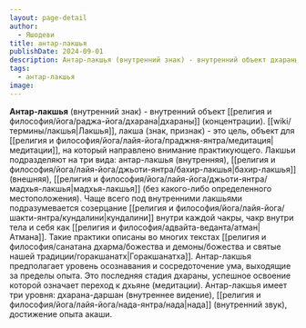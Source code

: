 ```yaml
---
layout: page-detail
author:
  - Яшодеви
title: антар-лакшья
publishDate: 2024-09-01
description: Антар-лакшья (внутренний знак) - внутренний объект дхараны (концентрации).
tags:
  - антар-лакшья
image:
---
```

**Антар-лакшья** (внутренний знак) - внутренний объект [[религия и философия/йога/раджа-йога/дхарана|дхараны]] (концентрации). 
[[wiki/термины/лакшья|Лакшья]], лакша (знак, признак) - это цель, объект для [[религия и философия/йога/лайя-йога/праджня-янтра/медитация|медитации]], на который направлено внимание практикующего. Лакшьи подразделяют на три вида: антар-лакшья (внутренняя), [[религия и философия/йога/лайя-йога/джьоти-янтра/бахир-лакшья|бахир-лакшья]] (внешняя), [[религия и философия/йога/лайя-йога/джьоти-янтра/мадхья-лакшья|мадхья-лакшья]] (без какого-либо определенного местоположения). Чаще всего под внутренними лакшьями подразумевается созерцание [[религия и философия/йога/лайя-йога/шакти-янтра/кундалини|кундалини]] внутри каждой чакры, чакр внутри тела и себя как [[религия и философия/адвайта-веданта/атман|Атмана]]. Такие практики описаны во многих текстах [[религия и философия/санатана дхарма/божества и демоны/божества и святые нашей традиции/горакшанатх|Горакшанатха]].
Антар-лакшья предполагает уровень осознавания и сосредоточение ума, выходящие за пределы опыта. Это последняя стадия дхараны, успешное освоение которой означает переход к дхьяне (медитации). Антар-лакшья имеет три уровня: дхарана-даршан (внутреннее видение), [[религия и философия/йога/лайя-йога/нада-янтра/нада|нада]] (внутренний звук), достижение опыта акаши.

